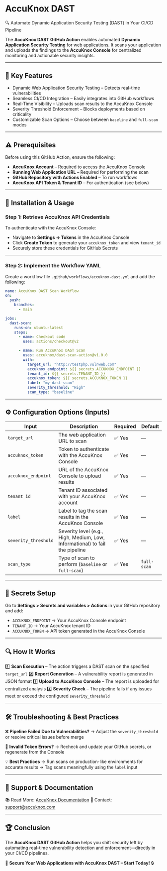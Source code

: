 

# AccuKnox DAST

🔍 Automate Dynamic Application Security Testing (DAST) in Your CI/CD Pipeline

The **AccuKnox DAST GitHub Action** enables automated **Dynamic Application Security Testing** for web applications. It scans your application and uploads the findings to the **AccuKnox Console** for centralized monitoring and actionable security insights.

---

## 🎯 Key Features

- Dynamic Web Application Security Testing – Detects real-time vulnerabilities
- Seamless CI/CD Integration – Easily integrates into GitHub workflows
- Real-Time Visibility – Uploads scan results to the AccuKnox Console
- Severity Threshold Enforcement – Blocks deployments based on criticality
- Customizable Scan Options – Choose between `baseline` and `full-scan` modes

---

## ⚠️ Prerequisites

Before using this GitHub Action, ensure the following:

- **AccuKnox Account** – Required to access the AccuKnox Console
- **Running Web Application URL** – Required for performing the scan
- **GitHub Repository with Actions Enabled** – To run workflows
- **AccuKnox API Token & Tenant ID** – For authentication (see below)

---

## 📌 Installation & Usage

### Step 1: Retrieve AccuKnox API Credentials

To authenticate with the AccuKnox Console:

- Navigate to **Settings → Tokens** in the AccuKnox Console
- Click **Create Token** to generate your `accuknox_token` and view `tenant_id`
- Securely store these credentials for GitHub Secrets

---

### Step 2: Implement the Workflow YAML

Create a workflow file `.github/workflows/accuknox-dast.yml` and add the following:

```yaml
name: AccuKnox DAST Scan Workflow
on:
  push:
    branches:
      - main

jobs:
  dast-scan:
    runs-on: ubuntu-latest
    steps:
      - name: Checkout code
        uses: actions/checkout@v2

      - name: Run AccuKnox DAST Scan
        uses: accuknox/dast-scan-action@v1.0.0
        with:
          target_url: "http://testphp.vulnweb.com"
          accuknox_endpoint: ${{ secrets.ACCUKNOX_ENDPOINT }}
          tenant_id: ${{ secrets.TENANT_ID }}
          accuknox_token: ${{ secrets.ACCUKNOX_TOKEN }}
          label: "my-dast-scan"
          severity_threshold: "High"
          scan_type: "baseline"
```

---

## ⚙️ Configuration Options (Inputs)

| Input                | Description                                                                  | Required | Default     |
| -------------------- | ---------------------------------------------------------------------------- | -------- | ----------- |
| `target_url`         | The web application URL to scan                                              | ✅ Yes    | —           |
| `accuknox_token`     | Token to authenticate with the AccuKnox Console                              | ✅ Yes    | —           |
| `accuknox_endpoint`  | URL of the AccuKnox Console to upload results                                | ✅ Yes    | —           |
| `tenant_id`          | Tenant ID associated with your AccuKnox account                              | ✅ Yes    | —           |
| `label`              | Label to tag the scan results in the AccuKnox Console                        | ✅ Yes    | —           |
| `severity_threshold` | Severity level (e.g., High, Medium, Low, Informational) to fail the pipeline | ✅ Yes    | —           |
| `scan_type`          | Type of scan to perform (`baseline` or `full-scan`)                          | ✅ Yes    | `full-scan` |

---

## 🔐 Secrets Setup

Go to **Settings > Secrets and variables > Actions** in your GitHub repository and add:

* `ACCUKNOX_ENDPOINT` → Your AccuKnox Console endpoint
* `TENANT_ID` → Your AccuKnox tenant ID
* `ACCUKNOX_TOKEN` → API token generated in the AccuKnox Console

---

## 🔍 How It Works

1️⃣ **Scan Execution** – The action triggers a DAST scan on the specified `target_url`
2️⃣ **Report Generation** – A vulnerability report is generated in JSON format
3️⃣ **Upload to AccuKnox Console** – The report is uploaded for centralized analysis
4️⃣ **Severity Check** – The pipeline fails if any issues meet or exceed the configured `severity_threshold`

---

## 🛠️ Troubleshooting & Best Practices

❌ **Pipeline Failed Due to Vulnerabilities?**
→ Adjust the `severity_threshold` or resolve critical issues before merge

🔐 **Invalid Token Errors?**
→ Recheck and update your GitHub secrets, or regenerate from the Console

💡 **Best Practices**
→ Run scans on production-like environments for accurate results
→ Tag scans meaningfully using the `label` input

---

## 📖 Support & Documentation

📚 Read More: [AccuKnox Documentation](https://help.accuknox.com)
📧 Contact: [support@accuknox.com](mailto:support@accuknox.com)

---

## 🏆 Conclusion

The **AccuKnox DAST GitHub Action** helps you shift security left by automating real-time vulnerability detection and enforcement—directly in your CI/CD pipelines.

🔹 **Secure Your Web Applications with AccuKnox DAST – Start Today!** 🔒



